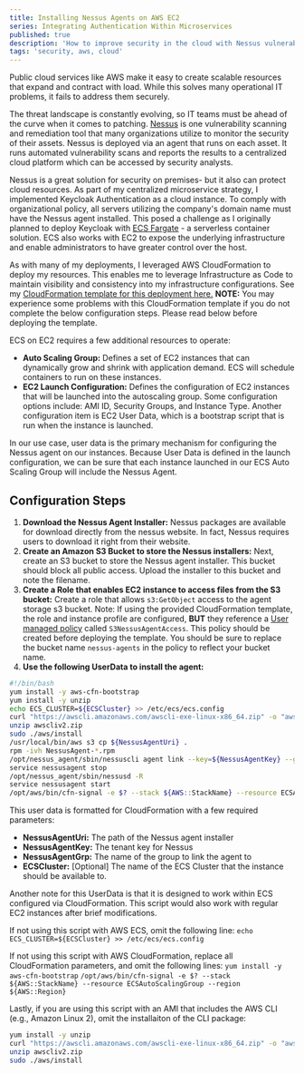 ```yaml
---
title: Installing Nessus Agents on AWS EC2
series: Integrating Authentication Within Microservices
published: true
description: 'How to improve security in the cloud with Nessus vulnerability scanning on AWS EC2'
tags: 'security, aws, cloud'
---
```

Public cloud services like AWS make it easy to create scalable resources that expand and contract with load. While this solves many operational IT problems, it fails to address them securely.

The threat landscape is constantly evolving, so IT teams must be ahead of the curve when it comes to patching. [Nessus](https://www.tenable.com/products/nessus) is one vulnerability scanning and remediation tool that many organizations utilize to monitor the security of their assets. Nessus is deployed via an agent that runs on each asset. It runs automated vulnerability scans and reports the results to a centralized cloud platform which can be accessed by security analysts.

Nessus is a great solution for security on premises- but it also can protect cloud resources. As part of my centralized microservice strategy, I implemented Keycloak Authentication as a cloud instance. To comply with organizational policy, all servers utilizing the company's domain name must have the Nessus agent installed. This posed a challenge as I originally planned to deploy Keycloak with [ECS Fargate](https://docs.aws.amazon.com/AmazonECS/latest/userguide/what-is-fargate.html) - a serverless container solution. ECS also works with EC2 to expose the underlying infrastructure and enable administrators to have greater control over the host.

As with many of my deployments, I leveraged AWS CloudFormation to deploy my resources. This enables me to leverage Infrastructure as Code to maintain visibility and consistency into my infrastructure configurations. See my [CloudFormation template for this deployment here.](https://github.com/mayormaier/keycloak-microservice-docs/blob/main/resources/keycloak-auth-ec2.yaml) **NOTE:** You may experience some problems with this CloudFormation template if you do not complete the below configuration steps. Please read below before deploying the template.

ECS on EC2 requires a few additional resources to operate:

- **Auto Scaling Group:** Defines a set of EC2 instances that can dynamically grow and shrink with application demand. ECS will schedule containers to run on these instances.
- **EC2 Launch Configuration:** Defines the configuration of EC2 instances that will be launched into the autoscaling group. Some configuration options include: AMI ID, Security Groups, and Instance Type. Another configuration item is EC2 User Data, which is a bootstrap script that is run when the instance is launched.

In our use case, user data is the primary mechanism for configuring the Nessus agent on our instances. Because User Data is defined in the launch configuration, we can be sure that each instance launched in our ECS Auto Scaling Group will include the Nessus Agent.

## Configuration Steps

1. **Download the Nessus Agent Installer:** Nessus packages are available for download directly from the nessus website. In fact, Nessus requires users to download it right from their website. 
2. **Create an Amazon S3 Bucket to store the Nessus installers:** Next, create an S3 bucket to store the Nessus agent installer. This bucket should block all public access. Upload the installer to this bucket and note the filename.
3. **Create a Role that enables EC2 instance to access files from the S3 bucket:** Create a role that allows `s3:GetObject` access to the agent storage s3 bucket. Note: If using the provided CloudFormation template, the role and instance profile are configured, **BUT** they reference a [User managed policy](https://gist.github.com/mayormaier/86d05d74f0c38dcf314a0aeab7c91a84) called `S3NessusAgentAccess`. This policy should be created before deploying the template. You should be sure to replace the bucket name `nessus-agents` in the policy to reflect your bucket name.
4. **Use the following UserData to install the agent:**

```bash
#!/bin/bash
yum install -y aws-cfn-bootstrap
yum install -y unzip
echo ECS_CLUSTER=${ECSCluster} >> /etc/ecs/ecs.config
curl "https://awscli.amazonaws.com/awscli-exe-linux-x86_64.zip" -o "awscliv2.zip"
unzip awscliv2.zip
sudo ./aws/install 
/usr/local/bin/aws s3 cp ${NessusAgentUri} .
rpm -ivh NessusAgent-*.rpm
/opt/nessus_agent/sbin/nessuscli agent link --key=${NessusAgentKey} --groups=${NessusAgentGrp} --cloud
service nessusagent stop
/opt/nessus_agent/sbin/nessusd -R
service nessusagent start
/opt/aws/bin/cfn-signal -e $? --stack ${AWS::StackName} --resource ECSAutoScalingGroup --region ${AWS::Region}
```

This user data is formatted for CloudFormation with a few required parameters:

- **NessusAgentUri:** The path of the Nessus agent installer
- **NessusAgentKey:** The tenant key for Nessus
- **NessusAgentGrp:** The name of the group to link the agent to
- **ECSCluster:** [Optional] The name of the ECS Cluster that the instance should be available to.

Another note for this UserData is that it is designed to work within ECS configured via CloudFormation. This script would also work with regular EC2 instances after brief modifications.

If not using this script with AWS ECS, omit the following line:
`echo ECS_CLUSTER=${ECSCluster} >> /etc/ecs/ecs.config`

If not using this script with AWS CloudFormation, replace all CloudFormation parameters, and omit the following lines:
`yum install -y aws-cfn-bootstrap`
`/opt/aws/bin/cfn-signal -e $? --stack ${AWS::StackName} --resource ECSAutoScalingGroup --region ${AWS::Region}`

Lastly, if you are using this script with an AMI that includes the AWS CLI (e.g., Amazon Linux 2), omit the installaiton of the CLI package:

```bash
yum install -y unzip
curl "https://awscli.amazonaws.com/awscli-exe-linux-x86_64.zip" -o "awscliv2.zip"
unzip awscliv2.zip
sudo ./aws/install
```

